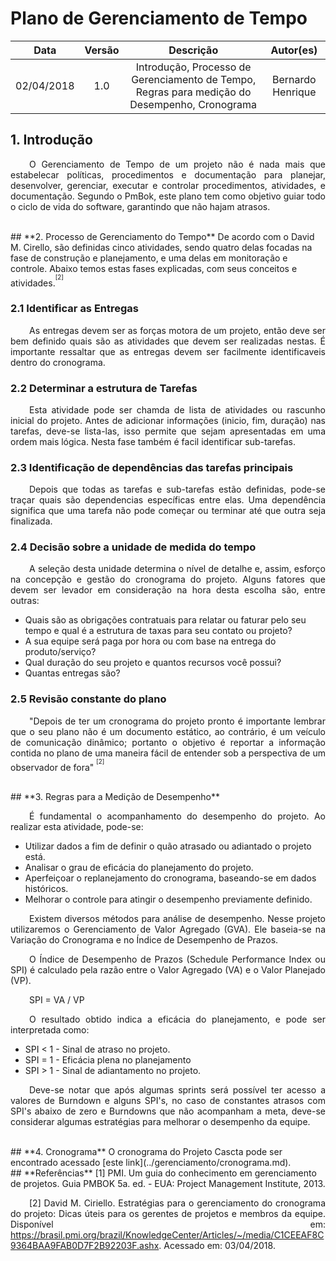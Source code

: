 <style> p { text-align: justify; text-indent: 30px; } </style>

# Plano de Gerenciamento de Tempo

| Data | Versão | Descrição | Autor(es) |
|:----:|:------:|:---------:|:---------:|
|02/04/2018| 1.0 | Introdução, Processo de Gerenciamento de Tempo, Regras para medição do Desempenho, Cronograma | Bernardo Henrique |  

## **1. Introdução**
O Gerenciamento de Tempo de um projeto não é nada mais que estabelecar políticas, procedimentos e documentação para planejar, desenvolver, gerenciar, executar e controlar procedimentos, atividades, e documentação. Segundo o PmBok, este plano tem como objetivo guiar todo o ciclo de vida do software, garantindo que não hajam atrasos.

<br>
## **2. Processo de Gerenciamento do Tempo**
De acordo com o David M. Cirello, são definidas cinco atividades, sendo quatro delas focadas na fase de construção e planejamento, e uma delas em monitoração e controle. Abaixo temos estas fases explicadas, com seus conceitos e atividades.<sup><sup>[2]</sup></sup>

### **2.1 Identificar as Entregas**
As entregas devem ser as forças motora de um projeto, então deve ser bem definido quais são as atividades que devem ser realizadas nestas. É importante ressaltar que as entregas devem ser facilmente identificaveis dentro do cronograma.

### **2.2 Determinar a estrutura de Tarefas**
Esta atividade pode ser chamda de lista de atividades ou rascunho inicial do projeto. Antes de adicionar informações (inicio, fim, duração) nas tarefas, deve-se lista-las, isso permite que sejam apresentadas em uma ordem mais lógica. Nesta fase também é facil identificar sub-tarefas.

### **2.3 Identificação de dependências das tarefas principais**
Depois que todas as tarefas e sub-tarefas estão definidas, pode-se traçar quais são dependencias específicas entre elas. Uma dependência significa que uma tarefa não pode começar ou terminar até que outra seja finalizada. 

### **2.4 Decisão sobre a unidade de medida do tempo**
A seleção desta unidade determina o nível de detalhe e, assim, esforço na concepção e gestão do cronograma do projeto. Alguns fatores que devem ser levador em consideração na hora desta escolha são, entre outras:

* Quais são as obrigações contratuais para relatar ou faturar pelo seu tempo e qual é a estrutura de taxas para seu contato ou projeto?
* A sua equipe será paga por hora ou com base na entrega do produto/serviço?
* Qual duração do seu projeto e quantos recursos você possui?
* Quantas entregas são?

### **2.5 Revisão constante do plano**
"Depois de ter um cronograma do projeto pronto é importante lembrar que o seu plano não é um documento estático, ao contrário, é um veículo de comunicação dinâmico; portanto o objetivo é reportar a informação contida no plano de uma maneira fácil de entender sob a perspectiva de um observador de fora" <sup><sup>[2]<sup><sup>


<br>
## **3. Regras para a Medição de Desempenho**

É fundamental o acompanhamento do desempenho do projeto. Ao realizar esta atividade, pode-se:

* Utilizar dados a fim de definir o quão atrasado ou adiantado o projeto está.
* Analisar o grau de eficácia do planejamento do projeto.
* Aperfeiçoar o replanejamento do cronograma, baseando-se em dados históricos.
* Melhorar o controle para atingir o desempenho previamente definido.

Existem diversos métodos para análise de desempenho. Nesse projeto utilizaremos o Gerenciamento de Valor Agregado (GVA). Ele baseia-se na Variação do Cronograma e no Índice de Desempenho de Prazos. 

O Índice de Desempenho de Prazos (Schedule Performance Index ou SPI) é calculado pela razão entre o Valor Agregado (VA) e o Valor Planejado (VP).

SPI = VA / VP

O resultado obtido indica a eficácia do planejamento, e pode ser interpretada como:

* SPI < 1 - Sinal de atraso no projeto.
* SPI = 1 - Eficácia plena no planejamento
* SPI > 1 - Sinal de adiantamento no projeto.

Deve-se notar que após algumas sprints será possível ter acesso a valores de Burndown e alguns SPI's, no caso de constantes atrasos com SPI's abaixo de zero e Burndowns que não acompanham a meta, deve-se considerar algumas estratégias para melhorar o desempenho da equipe.


<br>
## **4. Cronograma**
O cronograma do Projeto Cascta pode ser encontrado acessado [este link](../gerenciamento/cronograma.md).


<br>
## **Referências**
[1] PMI. Um guia do conhecimento em gerenciamento de projetos. Guia PMBOK 5a. ed. - EUA: Project Management Institute, 2013.

[2] David M. Ciriello. Estratégias para o gerenciamento do cronograma do projeto: Dicas úteis para os gerentes de projetos e membros da equipe. Disponível em: <https://brasil.pmi.org/brazil/KnowledgeCenter/Articles/~/media/C1CEEAF8C9364BAA9FAB0D7F2B92203F.ashx>. Acessado em: 03/04/2018.